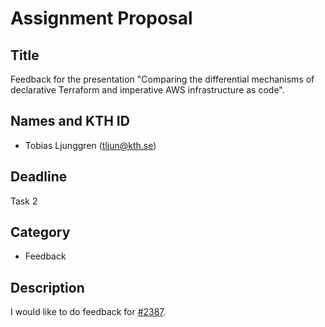 # Assignment Proposal

## Title

Feedback for the presentation "Comparing the differential mechanisms of declarative Terraform and imperative AWS infrastructure as code".
## Names and KTH ID

- Tobias Ljunggren (tljun@kth.se)

## Deadline

Task 2

## Category

- Feedback

## Description

I would like to do feedback for [#2387](https://github.com/KTH/devops-course/pull/2387).